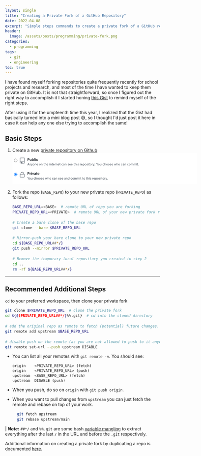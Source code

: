 ```yaml
---
layout: single
title: "Creating a Private Fork of a GitHub Repository"
date: 2022-04-08
excerpt: "Simple steps commands to create a private fork of a GitHub repository."
header:
  image: /assets/posts/programming/private-fork.png
categories:
  - programming
tags:
  - git
  - engineering
toc: true
---
```


I have found myself forking repositories quite frequently recently for school projects and research, and most of the time I have wanted to keep them private on GitHub. It is not that straightforward, so once I figured out the right way to accomplish it I started honing [this Gist](https://gist.github.com/ellisbrown/b880f46c25af40be0b0f0bd280ca7155) to remind myself of the right steps.

After using it for the umpteenth time this year, I realized that the Gist had basically turned into a mini blog post 😅, so I thought I'd just post it here in case it can help any one else trying to accomplish the same!

## Basic Steps

1. Create a new [private repository on Github](https://help.github.com/articles/creating-a-new-repository/)
   <img src="/assets/posts/programming/private-repo.png" style="max-width:600px">

2. Fork the repo (`BASE_REPO`) to your new private repo (`PRIVATE_REPO`) as follows:

   ```bash
   BASE_REPO_URL=<BASE>  # remote URL of repo you are forking
   PRIVATE_REPO_URL=<PRIVATE>  # remote URL of your new private fork repo

   # Create a bare clone of the base repo
   git clone --bare $BASE_REPO_URL

   # Mirror-push your bare clone to your new private repo
   cd ${BASE_REPO_URL##*/}
   git push --mirror $PRIVATE_REPO_URL

   # Remove the temporary local repository you created in step 2
   cd ..
   rm -rf ${BASE_REPO_URL##*/}
   ```

---

## Recommended Additional Steps

`cd` to your preferred workspace, then clone your private fork

```bash
git clone $PRIVATE_REPO_URL  # clone the private fork
cd ${${PRIVATE_REPO_URL##*/}%%.git}  # cd into the cloned directory

# add the original repo as remote to fetch (potential) future changes.
git remote add upstream $BASE_REPO_URL

# disable push on the remote (as you are not allowed to push to it anyway).
git remote set-url --push upstream DISABLE
```

- You can list all your remotes with `git remote -v`. You should see:

  ```
  origin	<PRIVATE_REPO_URL> (fetch)
  origin	<PRIVATE_REPO_URL> (push)
  upstream	<BASE_REPO_URL> (fetch)
  upstream	DISABLE (push)
  ```

- When you push, do so on `origin` with `git push origin`.

- When you want to pull changes from `upstream` you can just fetch the remote and rebase on top of your work.

  ```bash
    git fetch upstream
    git rebase upstream/main
  ```

| **_Note:_** `##*/` and `%%.git` are some bash [variable mangling](https://www.linuxjournal.com/article/8919) to extract everything after the last `/` in the URL and before the `.git` respectively.

Additional information on creating a private fork by duplicating a repo is documented [here](https://help.github.com/articles/duplicating-a-repository/).
